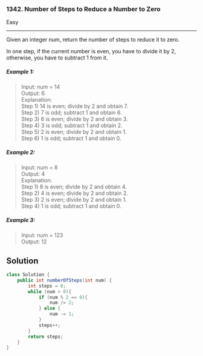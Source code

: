 ### 1342. Number of Steps to Reduce a Number to Zero
Easy

------------

Given an integer num, return the number of steps to reduce it to zero.

In one step, if the current number is even, you have to divide it by 2, otherwise, you have to subtract 1 from it.

##### Example 1:

> Input: num = 14  
Output: 6  
Explanation:  
Step 1) 14 is even; divide by 2 and obtain 7.  
Step 2) 7 is odd; subtract 1 and obtain 6.  
Step 3) 6 is even; divide by 2 and obtain 3.  
Step 4) 3 is odd; subtract 1 and obtain 2.  
Step 5) 2 is even; divide by 2 and obtain 1.  
Step 6) 1 is odd; subtract 1 and obtain 0.

##### Example 2:

> Input: num = 8  
Output: 4  
Explanation:  
Step 1) 8 is even; divide by 2 and obtain 4.  
Step 2) 4 is even; divide by 2 and obtain 2.  
Step 3) 2 is even; divide by 2 and obtain 1.  
Step 4) 1 is odd; subtract 1 and obtain 0.

##### Example 3:

> Input: num = 123  
Output: 12

## Solution
```java
class Solution {
    public int numberOfSteps(int num) {
        int steps = 0;
        while (num > 0){
            if (num % 2 == 0){
                num /= 2;
            } else {
                num -= 1;
            }
            steps++;
        }
        return steps;
    }
}
```